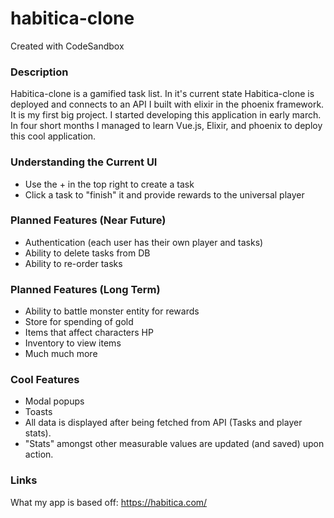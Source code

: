 # habitica-clone
Created with CodeSandbox

### Description

Habitica-clone is a gamified task list.  In it's current state Habitica-clone is deployed and connects to an API I built
with elixir in the phoenix framework.  It is my first big project.  I started developing this application in early march.
In four short months I managed to learn Vue.js, Elixir, and phoenix to deploy this cool application.

### Understanding the Current UI

- Use the + in the top right to create a task
- Click a task to "finish" it and provide rewards to the universal player

### Planned Features (Near Future)

- Authentication (each user has their own player and tasks)
- Ability to delete tasks from DB
- Ability to re-order tasks

### Planned Features (Long Term)

- Ability to battle monster entity for rewards
- Store for spending of gold
- Items that affect characters HP
- Inventory to view items
- Much much more

### Cool Features

- Modal popups
- Toasts
- All data is displayed after being fetched from API (Tasks and player stats).
- "Stats" amongst other measurable values are updated (and saved) upon action.

### Links

What my app is based off: https://habitica.com/
